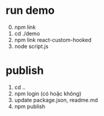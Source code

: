 # run demo

0. npm link
1. cd ./demo
2. npm link react-custom-hooked
3. node script.js

# publish

1. cd ..
2. npm login (có hoặc không)
3. update package.json, readme.md
4. npm publish
